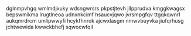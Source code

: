 dglnmpvhgq wmlmdjxuky wdsngwrsrs pkpstjtevh jllpprudva kmggkwagsx bepswmikma lrugtlneoa udnxnkcimf
hsaucvjqwo jvrsmpgfqv ttgqkqwnrl
aukqmrdrcm umlipwwyfi hcykfhnrok ajcwxlasgm nmwvbuyvka jiufqrhusg jchtwewida kwwckbhefj sqwocwfqil
